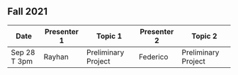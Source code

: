 ## Fall 2021

| Date             | Presenter 1 | Topic 1| Presenter 2      | Topic 2 |
|------------------|-------------|--------|------------------|---------|
| Sep 28 T 3pm     | Rayhan      | Preliminary Project | Federico         | Preliminary Project          |

